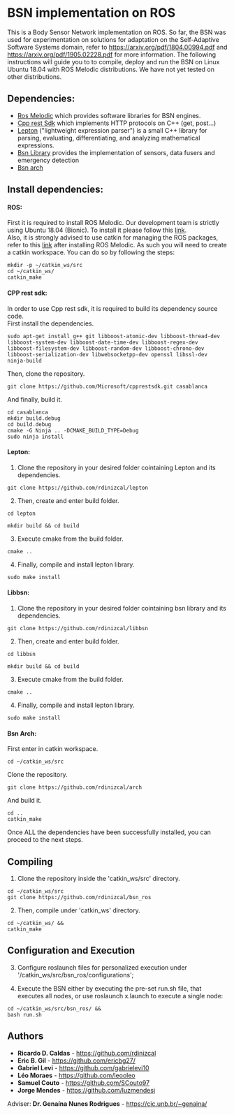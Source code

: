 # BSN implementation on ROS

This is a Body Sensor Network implementation on ROS. So far, the BSN was used for experimentation on solutions for adaptation on the Self-Adaptive Software Systems domain, refer to https://arxiv.org/pdf/1804.00994.pdf and https://arxiv.org/pdf/1905.02228.pdf for more information.  The following instructions will guide you to to compile, deploy and run the BSN on Linux Ubuntu 18.04 with ROS Melodic distributions. We have not yet tested on other distributions.

## Dependencies:
* [Ros Melodic](http://wiki.ros.org/melodic) which provides software libraries for BSN engines.
* [Cpp rest Sdk](https://github.com/Microsoft/cpprestsdk) which implements HTTP protocols on C++ (get, post...)
* [Lepton](https://github.com/rdinizcal/lepton) ("lightweight expression parser") is a small C++ library for parsing, evaluating, differentiating, and analyzing mathematical expressions.
* [Bsn Library](https://github.com/rdinizcal/libbsn)  provides the implementation of sensors, data fusers and emergency detection
* [Bsn arch](https://github.com/rdinizcal/arch)

## Install dependencies: 
#### ROS:
First it is required to install ROS Melodic. Our development team is strictly using Ubuntu 18.04 (Bionic). To install it please follow this [link](http://wiki.ros.org/melodic/Installation/Ubuntu).  
Also, it is strongly advised to use catkin for managing the ROS packages, refer to this [link](http://wiki.ros.org/ROS/Tutorials/InstallingandConfiguringROSEnvironment) after installing ROS Melodic. As such you will need to create a catkin workspace. You can do so by following the steps:

```
mkdir -p ~/catkin_ws/src
cd ~/catkin_ws/
catkin_make
```

#### CPP rest sdk:
In order to use Cpp rest sdk, it is required to build its dependency source code.  
First install the dependencies.

```
sudo apt-get install g++ git libboost-atomic-dev libboost-thread-dev libboost-system-dev libboost-date-time-dev libboost-regex-dev libboost-filesystem-dev libboost-random-dev libboost-chrono-dev libboost-serialization-dev libwebsocketpp-dev openssl libssl-dev ninja-build
```

Then, clone the repository.

```
git clone https://github.com/Microsoft/cpprestsdk.git casablanca
```

And finally, build it.
```
cd casablanca
mkdir build.debug
cd build.debug
cmake -G Ninja .. -DCMAKE_BUILD_TYPE=Debug
sudo ninja install
```

#### Lepton:
1. Clone the repository in your desired folder cointaining Lepton and its dependencies.

```
git clone https://github.com/rdinizcal/lepton
``` 

2. Then, create and enter build folder.
```
cd lepton
``` 
``` 
mkdir build && cd build
``` 

3. Execute cmake from the build folder.
``` 
cmake ..
``` 

4. Finally, compile and install lepton library.
``` 
sudo make install
``` 

#### Libbsn:
1. Clone the repository in your desired folder cointaining bsn library and its dependencies.

```
git clone https://github.com/rdinizcal/libbsn
``` 

2. Then, create and enter build folder.
```
cd libbsn
``` 
``` 
mkdir build && cd build
``` 

3. Execute cmake from the build folder.
``` 
cmake ..
``` 

4. Finally, compile and install lepton library.
``` 
sudo make install
``` 

#### Bsn Arch:
First enter in catkin workspace.

```
cd ~/catkin_ws/src
```

Clone the repository.
```
git clone https://github.com/rdinizcal/arch
```

And build it.

```
cd .. 
catkin_make
```

Once ALL the dependencies have been successfully installed, you can proceed to the next steps.

## Compiling

1. Clone the repository inside the 'catkin_ws/src' directory.
```
cd ~/catkin_ws/src
git clone https://github.com/rdinizcal/bsn_ros
``` 

2. Then, compile under 'catkin_ws' directory.
```
cd ~/catkin_ws/ && 
catkin_make
``` 
## Configuration and Execution

3. Configure roslaunch files for personalized execution under '/catkin_ws/src/bsn_ros/configurations';

4. Execute the BSN either by executing the pre-set run.sh file, that executes all nodes, 
or use roslaunch x.launch to execute a single node:
```
cd ~/catkin_ws/src/bsn_ros/ && 
bash run.sh
``` 

## Authors

* **Ricardo D. Caldas** - https://github.com/rdinizcal
* **Eric B. Gil** - https://github.com/ericbg27/
* **Gabriel Levi** - https://github.com/gabrielevi10
* **Léo Moraes** - https://github.com/leooleo 
* **Samuel Couto** - https://github.com/SCouto97
* **Jorge Mendes** - https://github.com/luzmendesj 

Adviser: **Dr. Genaína Nunes Rodrigues** - https://cic.unb.br/~genaina/
